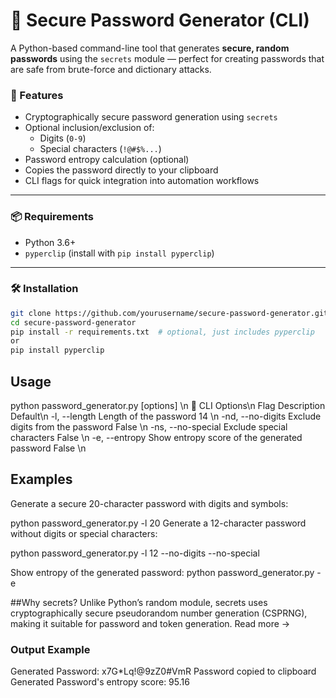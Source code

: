 # 🔐 Secure Password Generator (CLI)

A Python-based command-line tool that generates **secure, random passwords** using the `secrets` module — perfect for creating passwords that are safe from brute-force and dictionary attacks.

### 🚀 Features

- Cryptographically secure password generation using `secrets`
- Optional inclusion/exclusion of:
  - Digits (`0-9`)
  - Special characters (`!@#$%...`)
- Password entropy calculation (optional)
- Copies the password directly to your clipboard
- CLI flags for quick integration into automation workflows

---

### 📦 Requirements

- Python 3.6+
- `pyperclip` (install with `pip install pyperclip`)

---

### 🛠️ Installation

```bash
git clone https://github.com/yourusername/secure-password-generator.git
cd secure-password-generator
pip install -r requirements.txt  # optional, just includes pyperclip
or 
pip install pyperclip
```
## Usage

python password_generator.py [options] \n
🔧 CLI Options\n
Flag	Description	Default\n
-l, --length	Length of the password	14 \n
-nd, --no-digits	Exclude digits from the password	False \n
-ns, --no-special	Exclude special characters	False \n
-e, --entropy	Show entropy score of the generated password	False \n

## Examples
Generate a secure 20-character password with digits and symbols:


python password_generator.py -l 20
Generate a 12-character password without digits or special characters:


python password_generator.py -l 12 --no-digits --no-special

Show entropy of the generated password:
python password_generator.py -e

##Why secrets?
Unlike Python’s random module, secrets uses cryptographically secure pseudorandom number generation (CSPRNG), making it suitable for password and token generation. Read more →

### Output Example

Generated Password: x7G*Lq!@9zZ0#VmR
Password copied to clipboard
Generated Password's entropy score: 95.16
